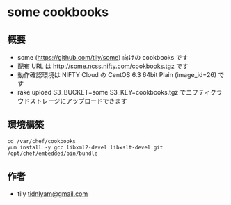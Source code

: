 # some cookbooks

## 概要

 * some (https://github.com/tily/some) 向けの cookbooks です
 * 配布 URL は http://some.ncss.nifty.com/cookbooks.tgz です
 * 動作確認環境は NIFTY Cloud の CentOS 6.3 64bit Plain (image_id=26) です
 * rake upload S3_BUCKET=some S3_KEY=cookbooks.tgz でニフティクラウドストレージにアップロードできます

## 環境構築

	cd /var/chef/cookbooks
	yum install -y gcc libxml2-devel libxslt-devel git
	/opt/chef/embedded/bin/bundle

## 作者

 * tily <tidnlyam@gmail.com>
